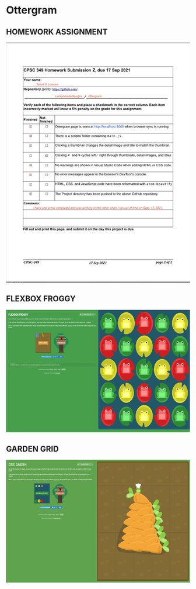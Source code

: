 # Ottergram

## HOMEWORK ASSIGNMENT

![Homework 1](/img/Homework%20Submission_2.png "Homework2")

## FLEXBOX FROGGY

![Flexbox Froggy](/img/Flexbox_Froggy.png "Flexbox Froggy")

## GARDEN GRID

![Grid Garden](/img/Grid_Garden.png "Grid Garden")
